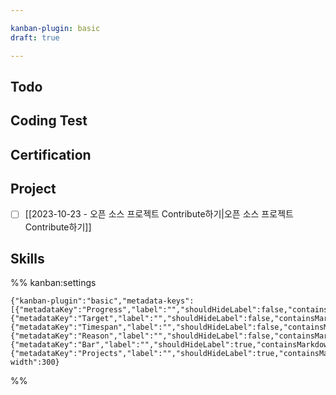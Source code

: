 ```yaml
---

kanban-plugin: basic
draft: true

---
```


## Todo



## Coding Test



## Certification



## Project
- [ ] [[2023-10-23 - 오픈 소스 프로젝트 Contribute하기|오픈 소스 프로젝트 Contribute하기]]



## Skills





%% kanban:settings
```
{"kanban-plugin":"basic","metadata-keys":[{"metadataKey":"Progress","label":"","shouldHideLabel":false,"containsMarkdown":true},{"metadataKey":"Target","label":"","shouldHideLabel":false,"containsMarkdown":true},{"metadataKey":"Timespan","label":"","shouldHideLabel":false,"containsMarkdown":true},{"metadataKey":"Reason","label":"","shouldHideLabel":false,"containsMarkdown":true},{"metadataKey":"Bar","label":"","shouldHideLabel":true,"containsMarkdown":true},{"metadataKey":"Projects","label":"","shouldHideLabel":true,"containsMarkdown":true}],"lane-width":300}
```
%%